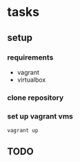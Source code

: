 # tasks

## setup

### requirements

 - vagrant
 - virtualbox 

### clone repository

### set up vagrant vms

`vagrant up`

## TODO